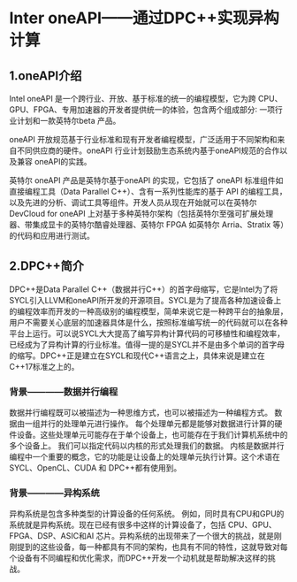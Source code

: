 # Inter oneAPI——通过DPC++实现异构计算
## 1.oneAPI介绍
Intel oneAPI 是一个跨行业、开放、基于标准的统一的编程模型，它为跨 CPU、GPU、FPGA、专用加速器的开发者提供统一的体验，包含两个组成部分∶ 一项行业计划和一款英特尔beta 产品。

oneAPI 开放规范基于行业标准和现有开发者编程模型，广泛适用于不同架构和来自不同供应商的硬件。oneAPI 行业计划鼓励生态系统内基于oneAPI规范的合作以及兼容 oneAPI的实践。

英特尔 oneAPI 产品是英特尔基于oneAPI 的实现，它包括了 oneAPI 标准组件如直接编程工具（Data Parallel C++）、含有一系列性能库的基于 API 的编程工具，以及先进的分析、调试工具等组件。开发人员从现在开始就可以在英特尔 DevCloud for oneAPI 上对基于多种英特尔架构（包括英特尔至强可扩展处理器、带集成显卡的英特尔酷睿处理器、英特尔 FPGA 如英特尔 Arria、Stratix 等）的代码和应用进行测试。

## 2.DPC++简介
DPC++是Data Parallel C++（数据并行C++）的首字母缩写，它是Intel为了将SYCL引入LLVM和oneAPI所开发的开源项目。SYCL是为了提高各种加速设备上的编程效率而开发的一种高级别的编程模型，简单来说它是一种跨平台的抽象层，用户不需要关心底层的加速器具体是什么，按照标准编写统一的代码就可以在各种平台上运行。可以说SYCL大大提高了编写异构计算代码的可移植性和编程效率，已经成为了异构计算的行业标准。值得一提的是SYCL并不是由多个单词的首字母的缩写。DPC++正是建立在SYCL和现代C++语言之上，具体来说是建立在C++17标准之上的。

### 背景————数据并行编程
数据并行编程既可以被描述为一种思维方式，也可以被描述为一种编程方式。 数据由一组并行的处理单元进行操作。 每个处理单元都是能够对数据进行计算的硬件设备。这些处理单元可能存在于单个设备上，也可能存在于我们计算机系统中的多个设备上。 我们可以指定代码以内核的形式处理我们的数据。 内核是数据并行编程中一个重要的概念，它的功能是让设备上的处理单元执行计算。这个术语在SYCL、OpenCL、CUDA 和 DPC++都有使用到。

### 背景————异构系统
异构系统是包含多种类型的计算设备的任何系统。 例如，同时具有CPU和GPU的系统就是异构系统。现在已经有很多中这样的计算设备了，包括 CPU、GPU、FPGA、DSP、ASIC和AI 芯片。异构系统的出现带来了一个很大的挑战，就是刚刚提到的这些设备，每一种都具有不同的架构，也具有不同的特性，这就导致对每个设备有不同编程和优化需求，而DPC++开发一个动机就是帮助解决这样的挑战。

